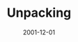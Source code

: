 ---
layout: message
category: message
series: "Unpacking"
title: "Unpacking "
date: 2001-12-01
audio-description: "Learn who we are by looking at what we brought with us to our new home. "
audio: ""
audio-title: "Unpacking "
audio-duration: "&#58;"
---